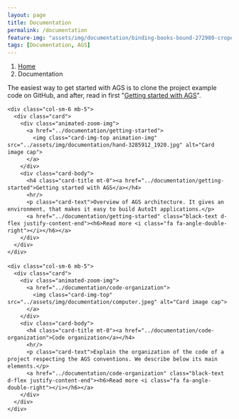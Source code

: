 ```yaml
---
layout: page
title: Documentation
permalink: /documentation
feature-img: "assets/img/documentation/binding-books-bound-272980-croped.jpg"
tags: [Documentation, AGS]
---
```


<!-- Breadcrumb navigation -->
<nav aria-label="breadcrumb">
  <ol class="breadcrumb">
    <li class="breadcrumb-item"><a href="../{{ site.baseurl }}">Home</a></li>
    <li class="breadcrumb-item active" aria-current="page">Documentation</li>
  </ol>
</nav>


<!-- Card's documentation -->
<div class="container">
  <p class="mt-5 mb-5">The easiest way to get started with AGS is to clone the project example code on GitHub, and after, read in first "<a href="../documentation/getting-started">Getting started with AGS</a>".</p>

  <div class="row">
  
    <div class="col-sm-6 mb-5">
      <div class="card">
        <div class="animated-zoom-img">
          <a href="../documentation/getting-started">
            <img class="card-img-top animation-img" src="../assets/img/documentation/hand-3285912_1920.jpg" alt="Card image cap">
          </a>
        </div>
        <div class="card-body">
          <h4 class="card-title mt-0"><a href="../documentation/getting-started">Getting started with AGS</a></h4>
          <hr/>
          <p class="card-text">Overview of AGS architecture. It gives an environment, that makes it easy to build AutoIt applications.</p>
          <a href="../documentation/getting-started" class="black-text d-flex justify-content-end"><h6>Read more <i class="fa fa-angle-double-right"></i></h6></a>
        </div>
      </div>
    </div>
    
    <div class="col-sm-6 mb-5">
      <div class="card">
        <div class="animated-zoom-img">
          <a href="../documentation/code-organization">
            <img class="card-img-top" src="../assets/img/documentation/computer.jpeg" alt="Card image cap">
          </a>
        </div>
        <div class="card-body">
          <h4 class="card-title mt-0"><a href="../documentation/code-organization">Code organization</a></h4>
          <hr/>
          <p class="card-text">Explain the organization of the code of a project respecting the AGS conventions. We describe below its main elements.</p>
          <a href="../documentation/code-organization" class="black-text d-flex justify-content-end"><h6>Read more <i class="fa fa-angle-double-right"></i></h6></a>
        </div>
      </div>
    </div>
    
  </div>
</div>



